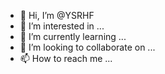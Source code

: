 - 👋 Hi, I’m @YSRHF
- 👀 I’m interested in ...
- 🌱 I’m currently learning ...
- 💞️ I’m looking to collaborate on ...
- 📫 How to reach me ...

<!---
YSRHF/YSRHF is a ✨ special ✨ repository because its `README.md` (this file) appears on your GitHub profile.
You can click the Preview link to take a look at your changes.
--->
